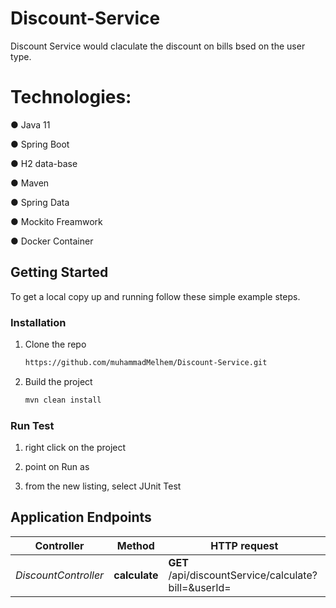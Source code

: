 # Discount-Service
Discount Service would claculate the discount on bills bsed on the user type.

# Technologies:
● Java 11

● Spring Boot

● H2 data-base

● Maven

● Spring Data

● Mockito Freamwork

● Docker Container


## Getting Started

To get a local copy up and running follow these simple example steps.

### Installation

1. Clone the repo
   ```sh
   https://github.com/muhammadMelhem/Discount-Service.git
   ```
2. Build the project

   ```sh
   mvn clean install

   ```
   
 ### Run Test

1. right click on the project 
  
2. point on Run as

2. from the new listing, select JUnit Test
 
 
 
 
 
## Application Endpoints


Controller | Method | HTTP request |
------------ | ------------- | ------------- |
*DiscountController* |  **calculate**  | **GET** /api/discountService/calculate?bill=&userId= | 

